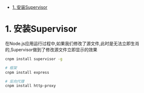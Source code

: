 

<!-- TOC -->

- [1. 安装Supervisor](#1-安装supervisor)

<!-- /TOC -->

<a id="markdown-1-安装supervisor" name="1-安装supervisor"></a>
# 1. 安装Supervisor
在Node.js应用运行过程中,如果我们修改了源文件,此时是无法立即生肖的,Supervisor做到了修改源文件立即显示的效果

```bash
cnpm install supervisor -g

# 框架
cnpm install express

# 反向代理
cnpm install http-proxy
```